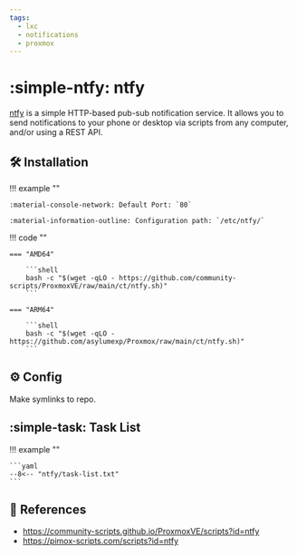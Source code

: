 ```yaml
---
tags:
  - lxc
  - notifications
  - proxmox
---
```

# :simple-ntfy: ntfy

[ntfy][1] is a simple HTTP-based pub-sub notification service. It allows you to send notifications to your phone or desktop via scripts from any computer, and/or using a REST API.

## :hammer_and_wrench: Installation

!!! example ""

    :material-console-network: Default Port: `80`

    :material-information-outline: Configuration path: `/etc/ntfy/`

!!! code ""

    === "AMD64"

        ```shell
        bash -c "$(wget -qLO - https://github.com/community-scripts/ProxmoxVE/raw/main/ct/ntfy.sh)"
        ```

    === "ARM64"

        ```shell
        bash -c "$(wget -qLO - https://github.com/asylumexp/Proxmox/raw/main/ct/ntfy.sh)"
        ```

## :gear: Config

Make symlinks to repo.

## :simple-task: Task List

!!! example ""

    ```yaml
    --8<-- "ntfy/task-list.txt"
    ```

## :link: References

- <https://community-scripts.github.io/ProxmoxVE/scripts?id=ntfy>
- <https://pimox-scripts.com/scripts?id=ntfy>

[1]: <https://ntfy.sh/>
